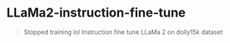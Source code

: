 # LLaMa2-instruction-fine-tune
> Stopped training lol
Instruction fine tune LLaMa 2 on dolly15k dataset
